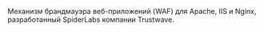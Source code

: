 Механизм брандмауэра веб-приложений (WAF) для Apache, IIS и Nginx,
разработанный SpiderLabs компании Trustwave.
